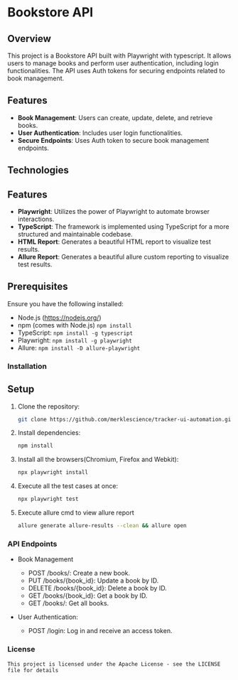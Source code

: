 # Bookstore API

## Overview

This project is a Bookstore API built with Playwright with typescript. It allows users to manage books and perform user authentication, including login functionalities. The API uses Auth tokens for securing endpoints related to book management.

## Features

- **Book Management**: Users can create, update, delete, and retrieve books.
- **User Authentication**: Includes user login functionalities.
- **Secure Endpoints**: Uses Auth token to secure book management endpoints.

## Technologies

## Features

- **Playwright**: Utilizes the power of Playwright to automate browser interactions.
- **TypeScript**: The framework is implemented using TypeScript for a more structured and maintainable codebase.
- **HTML Report**: Generates a beautiful HTML report to visualize test results.
- **Allure Report**: Generates a beautiful allure custom reporting to visualize test results.

## Prerequisites

Ensure you have the following installed:

- Node.js (https://nodejs.org/)
- npm (comes with Node.js) `npm install`
- TypeScript: `npm install -g typescript`
- Playwright: `npm install -g playwright`
- Allure: `npm install -D allure-playwright`

### Installation

## Setup

1. Clone the repository:

   ```bash
   git clone https://github.com/merklescience/tracker-ui-automation.git

2. Install dependencies:
   ```bash
   npm install

3. Install all the browsers(Chromium, Firefox and Webkit):
   ```bash
   npx playwright install

4. Execute all the test cases at once:
   ```bash
   npx playwright test

5. Execute allure cmd to view allure report
   ```bash
   allure generate allure-results --clean && allure open

### API Endpoints

- Book Management

    - POST /books/: Create a new book.
    - PUT /books/{book_id}: Update a book by ID.
    - DELETE /books/{book_id}: Delete a book by ID.
    - GET /books/{book_id}: Get a book by ID.
    - GET /books/: Get all books.

- User Authentication:

    - POST /login: Log in and receive an access token.

### License
    This project is licensed under the Apache License - see the LICENSE file for details
